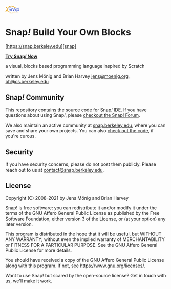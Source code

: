 ![Snap! Logo](src/snap_logo_sm.png)
# Snap<em>!</em> Build Your Own Blocks

[https://snap.berkeley.edu][snap]

**[Try Snap<em>!</em> Now](https://snap.berkeley.edu/snap/)**

a visual, blocks based programming language
inspired by Scratch

written by Jens Mönig and Brian Harvey
jens@moenig.org, bh@cs.berkeley.edu

## Snap<em>!</em> Community

This repository contains the source code for Snap<em>!</em> IDE. If you have
questions about using Snap<em>!</em>, please [checkout the Snap! Forum][forum].

We also maintain an active community at [snap.berkeley.edu][snap],
where you can save and share your own projects. You can also
[check out the code][snapcloud], if you're curous.

[snap]: https://snap.berkeley.edu
[snapcloud]: https://github.com/snap-cloud/snapCloud
[forum]: https://forum.snap.berkeley.edu

## Security

If you have security concerns, please do not post them publicly.
Please reach out to us at [contact@snap.berkeley.edu](mailto:contact@snap.berkeley.edu).

## License
Copyright (C) 2008-2021 by Jens Mönig and Brian Harvey

Snap! is free software: you can redistribute it and/or modify
it under the terms of the GNU Affero General Public License as
published by the Free Software Foundation, either version 3 of
the License, or (at your option) any later version.

This program is distributed in the hope that it will be useful,
but WITHOUT ANY WARRANTY; without even the implied warranty of
MERCHANTABILITY or FITNESS FOR A PARTICULAR PURPOSE.  See the
GNU Affero General Public License for more details.

You should have received a copy of the GNU Affero General Public License
along with this program. If not, see <https://www.gnu.org/licenses/>.

Want to use Snap! but scared by the open-source license? Get in touch with us,
we'll make it work.
